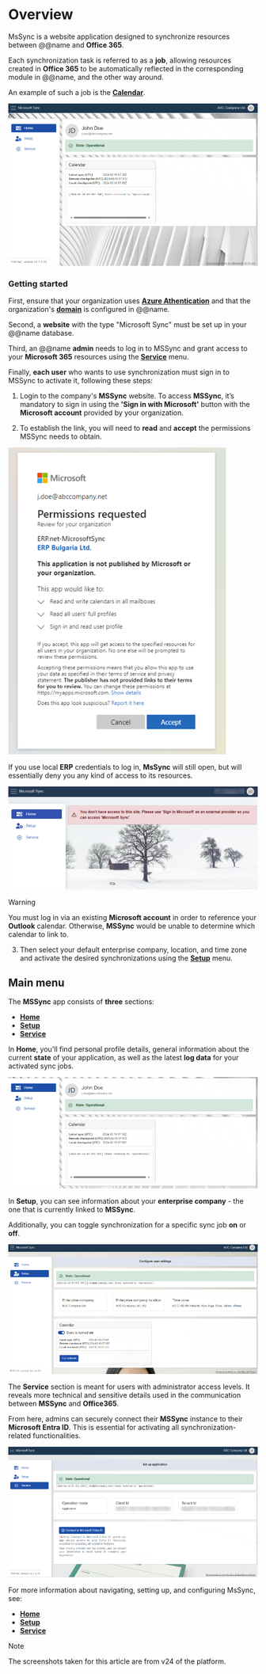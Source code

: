 # Overview

MsSync is a website application designed to synchronize resources between @@name and **Office 365**. 

Each synchronization task is referred to as a **job**, allowing resources created in **Office 365** to be automatically reflected in the corresponding module in @@name, and the other way around.

An example of such a job is the **[Calendar](https://docs.erp.net/webclient/introduction/my-apps/calendar.html)**. 

![picture](pictures/Overview_view_nohighlights_01_03.png)
 
### Getting started

First, ensure that your organization uses **[Azure Athentication](/advanced/security/authentication/azuread.md)** and that the organization's **[domain](/advanced/security/authentication/azuread.md#erpnet-settings)** is configured in @@name.

Second, a **website** with the type "Microsoft Sync" must be set up in your @@name database.

Third, an @@name **admin** needs to log in to MSSync and grant access to your **Microsoft 365** resources using the **[Service](service.md)** menu.

Finally, **each user** who wants to use synchronization must sign in to MSSync to activate it, following these steps:

1. Login to the company's **MSSync** website. To access **MSSync**, it’s mandatory to sign in using the **'Sign in with Microsoft'** button with the **Microsoft account** provided by your organization. 

2. To establish the link, you will need to **read** and **accept** the permissions MSSync needs to obtain.

![picture](pictures/Overview_permission_01_03.png)
 
If you use local **ERP** credentials to log in, **MsSync** will still open, but will essentially deny you any kind of access to its resources. 

![picture](pictures/Overview_error_01_03.png)

> [!WARNING]
> 
> You must log in via an existing **Microsoft account** in order to reference your **Outlook** calendar. Otherwise, **MSSync** would be unable to determine which calendar to link to.

3. Then select your default enterprise company, location, and time zone and activate the desired synchronizations using the **[Setup](setup.md)** menu.
 
## Main menu

The **MSSync** app consists of **three** sections: 

-	**[Home](https://docs.erp.net/tech/modules/applications/mssync/home.html)**
-	**[Setup](https://docs.erp.net/tech/modules/applications/mssync/setup.html)**
-	**[Service](https://docs.erp.net/tech/modules/applications/mssync/setup.html)**

In **Home**, you'll find personal profile details, general information about the current **state** of your application, as well as the latest **log data** for your activated sync jobs.

![picture](pictures/Overview_home_cropepd_01_03.png) 

In **Setup**, you can see information about your **enterprise company** - the one that is currently linked to **MSSync**. 

Additionally, you can toggle synchronization for a specific sync job **on** or **off**.

 ![picture](pictures/Overview_setup_01_03.png)

The **Service** section is meant for users with administrator access levels. It reveals more technical and sensitive details used in the communication between **MSSync** and **Office365**.

From here, admins can securely connect their **MSSync** instance to their **Microsoft Entra ID**. This is essential for activating all synchronization-related functionalities. 

![picture](pictures/Overview_service_01_03.png)

For more information about navigating, setting up, and configuring MsSync, see:

*	**[Home](https://docs.erp.net/tech/modules/applications/mssync/home.html)**
*	**[Setup](https://docs.erp.net/tech/modules/applications/mssync/setup.html)**
* **[Service](https://docs.erp.net/tech/modules/applications/mssync/setup.html)**

> [!NOTE]
> 
> The screenshots taken for this article are from v24 of the platform.


